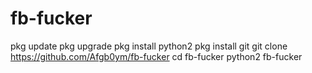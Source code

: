 # fb-fucker
pkg update
pkg upgrade 
pkg install python2 
pkg install git
git clone https://github.com/Afgb0ym/fb-fucker
cd fb-fucker 
python2 fb-fucker
